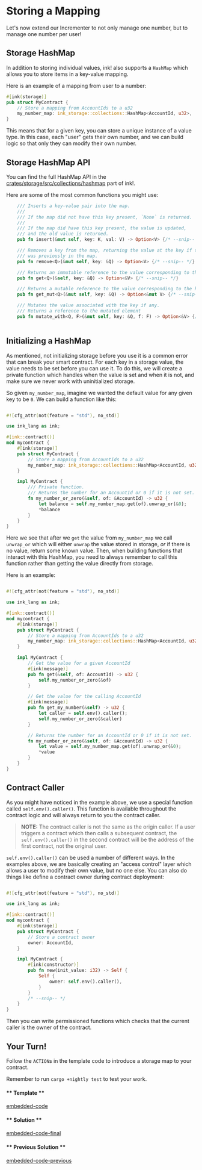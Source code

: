 Storing a Mapping
===

Let's now extend our Incrementer to not only manage one number, but to manage one number per user!

## Storage HashMap

In addition to storing individual values, ink! also supports a `HashMap` which allows you to store items in a key-value mapping.

Here is an example of a mapping from user to a number:

```rust
#[ink(storage)]
pub struct MyContract {
    // Store a mapping from AccountIds to a u32
    my_number_map: ink_storage::collections::HashMap<AccountId, u32>,
}
```

This means that for a given key, you can store a unique instance of a value type. In this case, each "user" gets their own number, and we can build logic so that only they can modify their own number.

## Storage HashMap API

You can find the full HashMap API in the [crates/storage/src/collections/hashmap](https://github.com/paritytech/ink/blob/master/crates/storage/src/collections/hashmap/impls.rs) part of ink!.

Here are some of the most common functions you might use:

```rust
    /// Inserts a key-value pair into the map.
    ///
    /// If the map did not have this key present, `None` is returned.
    ///
    /// If the map did have this key present, the value is updated,
    /// and the old value is returned.
    pub fn insert(&mut self, key: K, val: V) -> Option<V> {/* --snip-- */}

    /// Removes a key from the map, returning the value at the key if the key
    /// was previously in the map.
    pub fn remove<Q>(&mut self, key: &Q) -> Option<V> {/* --snip-- */}

    /// Returns an immutable reference to the value corresponding to the key.
    pub fn get<Q>(&self, key: &Q) -> Option<&V> {/* --snip-- */}

    /// Returns a mutable reference to the value corresponding to the key.
    pub fn get_mut<Q>(&mut self, key: &Q) -> Option<&mut V> {/* --snip-- */}

    /// Mutates the value associated with the key if any.
    /// Returns a reference to the mutated element
    pub fn mutate_with<Q, F>(&mut self, key: &Q, f: F) -> Option<&V> {/* --snip-- */}
    
```

## Initializing a HashMap

As mentioned, not initializing storage before you use it is a common error that can break your smart contract. For each key in a storage value, the value needs to be set before you can use it. To do this, we will create a private function which handles when the value is set and when it is not, and make sure we never work with uninitialized storage.

So given `my_number_map`, imagine we wanted the default value for any given key to be `0`. We can build a function like this:

```rust

#![cfg_attr(not(feature = "std"), no_std)]

use ink_lang as ink;

#[ink::contract()]
mod mycontract {
    #[ink(storage)]
    pub struct MyContract {
        // Store a mapping from AccountIds to a u32
        my_number_map: ink_storage::collections::HashMap<AccountId, u32>,
    }

    impl MyContract {
        /// Private function.
        /// Returns the number for an AccountId or 0 if it is not set.
        fn my_number_or_zero(&self, of: &AccountId) -> u32 {
            let balance = self.my_number_map.get(of).unwrap_or(&0);
            *balance
        }
    }
}
```

Here we see that after we `get` the value from `my_number_map` we call `unwrap_or` which will either `unwrap` the value stored in storage, _or_ if there is no value, return some known value. Then, when building functions that interact with this HashMap, you need to always remember to call this function rather than getting the value directly from storage.

Here is an example:

```rust

#![cfg_attr(not(feature = "std"), no_std)]

use ink_lang as ink;

#[ink::contract()]
mod mycontract {
    #[ink(storage)]
    pub struct MyContract {
        // Store a mapping from AccountIds to a u32
        my_number_map: ink_storage::collections::HashMap<AccountId, u32>,
    }

    impl MyContract {
        // Get the value for a given AccountId
        #[ink(message)]
        pub fn get(&self, of: AccountId) -> u32 {
            self.my_number_or_zero(&of)
        }

        // Get the value for the calling AccountId
        #[ink(message)]
        pub fn get_my_number(&self) -> u32 {
            let caller = self.env().caller();
            self.my_number_or_zero(&caller)
        }

        // Returns the number for an AccountId or 0 if it is not set.
        fn my_number_or_zero(&self, of: &AccountId) -> u32 {
            let value = self.my_number_map.get(of).unwrap_or(&0);
            *value
        }
    }
}
```

## Contract Caller

As you might have noticed in the example above, we use a special function called `self.env().caller()`. This function is available throughout the contract logic and will always return to you the contract caller.

> **NOTE:** The contract caller is not the same as the origin caller. If a user triggers a contract which then calls a subsequent contract, the `self.env().caller()` in the second contract will be the address of the first contract, not the original user.

`self.env().caller()` can be used a number of different ways. In the examples above, we are basically creating an "access control" layer which allows a user to modify their own value, but no one else. You can also do things like define a contract owner during contract deployment:

```rust

#![cfg_attr(not(feature = "std"), no_std)]

use ink_lang as ink;

#[ink::contract()]
mod mycontract {
    #[ink(storage)]
    pub struct MyContract {
        // Store a contract owner
        owner: AccountId,
    }

    impl MyContract {
        #[ink(constructor)]
        pub fn new(init_value: i32) -> Self {
            Self {
                owner: self.env().caller(),
            }
        }
        /* --snip-- */
    }
}
```

Then you can write permissioned functions which checks that the current caller is the owner of the contract.

## Your Turn!

Follow the `ACTION`s in the template code to introduce a storage map to your contract.

Remember to run `cargo +nightly test` to test your work.

<!-- tabs:start -->

#### ** Template **

[embedded-code](./assets/1.5-template.rs ':include :type=code embed-template')

#### ** Solution **

[embedded-code-final](./assets/1.5-finished-code.rs ':include :type=code embed-final')

#### ** Previous Solution **

[embedded-code-previous](./assets/1.4-finished-code.rs ':include :type=code embed-previous')

<!-- tabs:end -->